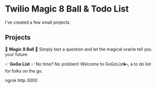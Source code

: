# Twilio Magic 8 Ball & Todo List

I've created a few small projects 

## Projects
🔮 **Magic 8 Ball** 🔮
Simply text a question and let the magical oracle tell you your future.

✅ **GoGo List** ✅
No time? No problem! Welcome to GoGoList🌬, a to do list for folks on the go.

<!-- 😺 **Insta-Cat** 😻
Feeling sad? Text for a picture of a frolicsome feline to brighten your day. -->

ngrok http 3000